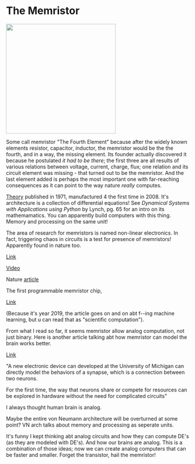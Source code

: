# The Memristor

<img width="300"  src='https://muratk3n.github.io/thirdwave/en/tweets/2019/memristor.png'>

Some call memristor "The Fourth Element" because after the widely
known elements resistor, capacitor, inductor, the memristor would be
the the fourth, and in a way, the missing element. Its founder
actually discovered it because he postulated *it had to be there*; the
first three are all results of various relations between voltage,
current, charge, flux; one relation and its circuit element was
missing - that turned out to be the memristor. And the last element
added is perhaps the most important one with far-reaching consequences
as it can point to the way nature *really* computes.

[Theory](http://www.cpmt.org/scv/meetings/chua.pdf) published in 1971,
manufactured 4 the first time in 2008. It's architecture is a
collection of differential equations! See *Dynamical Systems with
Applications using Python* by Lynch, pg. 65 for an intro on its
mathemamatics. You can apparently build computers with this
thing. Memory and processing on the same unit!

The area of research for memristors is named non-linear electronics.
In fact, triggering chaos in circuits is a test for presence of
memristors!  Apparently found in nature too.

[Link](https://asic2.group/wp-content/uploads/2018/09/mi0518_HajAli_AH3.fin_.pdf)

[Video](https://youtu.be/9Hm_g3yKhjk)

Nature [article](https://www.nature.com/news/2008/080430/full/news.2008.789.html)

The first programmable memristor chip,

[Link](https://news.umich.edu/first-programmable-memristor-computer-aims-to-bring-ai-processing-down-from-the-cloud/)

(Because it's year 2019, the article goes on and on abt f--ing machine
learning, but u can read that as "scientific computation").

From what I read so far, it seems memristor allow analog computation,
not just binary. Here is another article talking abt how memristor can
model the brain works better.

[Link](https://phys.org/news/2018-12-brain-like-memristor-mimics-synapses.html)

"A new electronic device can developed at the University of Michigan can directly model the behaviors of a synapse, which is a connection between two neurons.

For the first time, the way that neurons share or compete for
resources can be explored in hardware without the need for complicated
circuits"

I always thought human brain is analog.

Maybe the entire von Neumann architecture will be overturned at some
point? VN arch talks about memory and processing as seperate units. 

It's funny I kept thinking abt analog circuits and how they can
compute DE's (as they are modeled with DE's). And how our brains are
analog. This is a combination of those ideas; now we can create analog
computers that can be faster and smaller. Forget the transistor, hail
the memristor!
